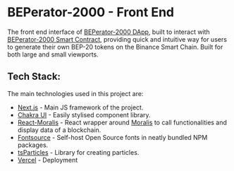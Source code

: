 
# BEPerator-2000 - Front End

The front end interface of [BEPerator-2000 DApp](https://www.beperator2000.online/), built to interact with [ BEPerator-2000 Smart Contract](https://github.com/Vik-C204/BEParator-2000-BackEnd-Smart-Contract), providing quick and intuitive way
for users to generate their own BEP-20 tokens on the Binance Smart Chain. Built for both large and small viewports.





## Tech Stack:

The main technologies used in this project are:

- [Next.js](https://nextjs.org/) - Main JS framework of the project.
- [Chakra UI](https://chakra-ui.com/) - Easily stylised component library.
- [React-Moralis](https://chakra-ui.com/) - React wrapper around [Moralis](https://moralis.io/) to call functionalities and display data of a blockchain.
- [Fontsource](https://fontsource.org/) - Self-host Open Source fonts in neatly bundled NPM packages.
- [tsParticles](https://particles.js.org/docs/index.html) - Library for creating particles.
- [Vercel](https://vercel.com/) - Deployment

